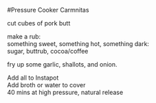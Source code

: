 #Pressure Cooker Carmnitas

cut cubes of pork butt<p>

make a rub:<br>
something sweet, something hot, something dark:<br> sugar, buttrub, cocoa/coffee<p>

fry up some garlic, shallots, and onion. 

Add all to Instapot<br>
Add broth or water to cover<br>
40 mins at high pressure, natural release